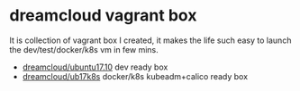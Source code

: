 # dreamcloud vagrant box
It is collection of vagrant box I created, it makes the life such easy to launch the dev/test/docker/k8s vm in few mins.

- [dreamcloud/ubuntu17.10](https://github.com/robertluwang/docker-hands-on-guide/tree/master/dreamcloud-vagrant/ubuntu17.10)  dev ready box 
- [dreamcloud/ub17k8s](https://github.com/robertluwang/docker-hands-on-guide/tree/master/dreamcloud-vagrant/ub17k8s)      docker/k8s kubeadm+calico ready box
